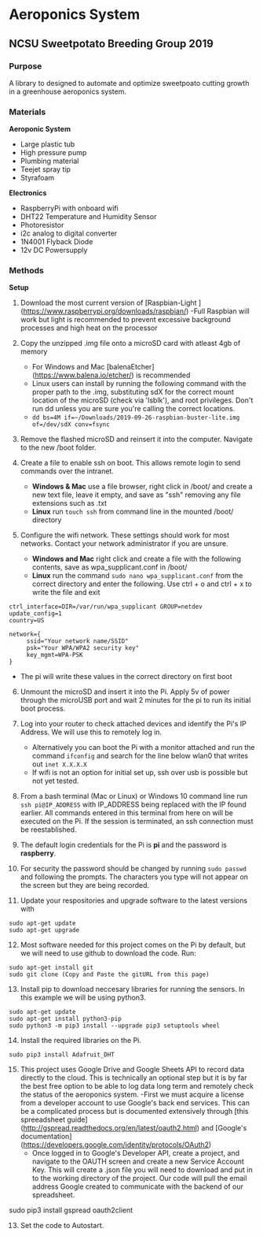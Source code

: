 # Aeroponics System
## NCSU Sweetpotato Breeding Group 2019


### Purpose

A library to designed to automate and optimize sweetpoato cutting growth in a greenhouse aeroponics system.


### Materials

**Aeroponic System**
- Large plastic tub
- High pressure pump
- Plumbing material
- Teejet spray tip
- Styrafoam

**Electronics**
- RaspberryPi with onboard wifi
- DHT22 Temperature and Humidity Sensor
- Photoresistor
- i2c analog to digital converter
- 1N4001 Flyback Diode
- 12v DC Powersupply

### Methods

**Setup**
1. Download the most current version of [Raspbian-Light ] (https://www.raspberrypi.org/downloads/raspbian/)
      -Full Raspbian will work but light is recommended to prevent excessive background processes and high heat on the processor

2. Copy the unzipped .img file onto a microSD card with atleast 4gb of memory
      - For Windows and Mac [balenaEtcher] (https://www.balena.io/etcher/) is recommended
      - Linux users can install by running the following command with the proper path to the .img, substituting sdX for the correct mount location of the microSD (check via 'lsblk'), and root privileges. Don't run dd unless you are sure you're calling the correct locations.
      - `dd bs=4M if=~/Downloads/2019-09-26-raspbian-buster-lite.img of=/dev/sdX conv=fsync`

3. Remove the flashed microSD and reinsert it into the computer. Navigate to the new /boot folder.

4. Create a file to enable ssh on boot. This allows remote login to send commands over the intranet.
      - **Windows & Mac** use a file browser, right click in /boot/ and create a new text file, leave it empty, and save as "ssh" removing any file extensions such as .txt
      - **Linux** run `touch ssh` from command line in the mounted /boot/ directory

5. Configure the wifi network. These settings should work for most networks. Contact your network administrator if you are unsure.
      - **Windows and Mac** right click and create a file with the following contents, save as wpa_supplicant.conf in /boot/
      - **Linux** run the command `sudo nano wpa_supplicant.conf` from the correct directory and enter the following. Use ctrl + o and ctrl + x to write the file and exit
```
ctrl_interface=DIR=/var/run/wpa_supplicant GROUP=netdev
update_config=1
country=US

network={
     ssid="Your network name/SSID"
     psk="Your WPA/WPA2 security key"
     key_mgmt=WPA-PSK
}
```
  - The pi will write these values in the correct directory on first boot

6. Unmount the microSD and insert it into the Pi. Apply 5v of power through the microUSB port and wait 2 minutes for the pi to run its initial boot process.

7. Log into your router to check attached devices and identify the Pi's IP Address. We will use this to remotely log in.
    - Alternatively you can boot the Pi with a monitor attached and run the command `ifconfig` and search for the line below wlan0 that writes out `inet X.X.X.X`
    - If wifi is not an option for initial set up, ssh over usb is possible but not yet tested.

8. From a bash terminal (Mac or Linux) or Windows 10 command line run `ssh pi@IP_ADDRESS` with IP_ADDRESS being replaced with the IP found earlier. All commands entered in this terminal from here on will be executed on the Pi. If the session is terminated, an ssh connection must be reestablished.

9. The default login credentials for the Pi is **pi** and the password is **raspberry**.

10. For security the password should be changed by running `sudo passwd` and following the prompts. The characters you type will not appear on the screen but they are being recorded.

11. Update your respositories and upgrade software to the latest versions with
```
sudo apt-get update
sudo apt-get upgrade
```
12. Most software needed for this project comes on the Pi by default, but we will need to use github to download the code. Run:
```
sudo apt-get install git
sudo git clone (Copy and Paste the gitURL from this page)
```
13. Install pip to download neccesary libraries for running the sensors. In this example we will be using python3.
 ```
sudo apt-get update
sudo apt-get install python3-pip
sudo python3 -m pip3 install --upgrade pip3 setuptools wheel
```
14. Install the required libraries on the Pi.
```
sudo pip3 install Adafruit_DHT

```

15. This project uses Google Drive and Google Sheets API to record data directly to the cloud. This is technically an optional step but it is by far the best free option to be able to log data long term and remotely check the status of the aeroponics system.
      -First we must acquire a license from a developer account to use Google's back end services. This can be a complicated process but is documented extensively through [this spreeadsheet guide] (http://gspread.readthedocs.org/en/latest/oauth2.html) and [Google's documentation] (https://developers.google.com/identity/protocols/OAuth2)
      - Once logged in to Google's Developer API, create a project, and navigate to the OAUTH screen and create a new  Service Account Key. This will create a .json file you will need to download and put in to the working directory of the project. Our code will pull the email address Google created to communicate with the backend of our spreadsheet.


sudo pip3 install gspread oauth2client

13. Set the code to Autostart.
